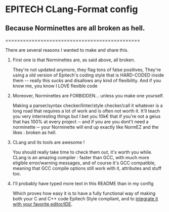 # EPITECH CLang-Format config
## Because Norminettes are all broken as hell.
==============================================

There are several reasons I wanted to make and share this.

1. First one is that Norminettes are, as said above, all broken.

    They're not updated anymore, they flag tons of false positives,
    They're using a old version of Epitech's coding style that is
    HARD-CODED inside them -- really this sucks and disallows any kind
    of flexibility. And if you know me, you know I LOVE flexible code
2. Moreover, Norminettes are FORBIDDEN... unless you make one yourself.

    Making a parser/syntax checker/linter/style checker/call it whatever
    is a long road that requires a lot of work and is often not worth it.
    It'll teach you very interresting things but I bet you 10k€ that if you're
    not a geius that has 100% at every project ─ and if you are you dont't
    need a norminette ─ your Norminette will end up exactly like NormEZ
    and the likes : broken as hell.
3. CLang and its tools are awesome !

    You should really take time to check them out, it's worth you while.
    CLang is an amazing compiler : faster than GCC, with much more eligible
    error/warning messages, and of course it's GCC compatible, meaning
    that GCC compile options still work with it, attributes and stuff too.
4. I'll probably have typed more text in this README than in my config

    Which proves how easy it is to have a fully functional way of
    making both your C and C++ code Epitech Style compliant, and to
    [integrate it with your favorite editor/IDE](https://clang.llvm.org/docs/ClangFormat.html).

